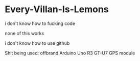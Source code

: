 # Every-Villan-Is-Lemons
i don't know how to fucking code

none of this works

i don't know how to use github

Shit being used:
offbrand Arduino Uno R3
GT-U7 GPS module
